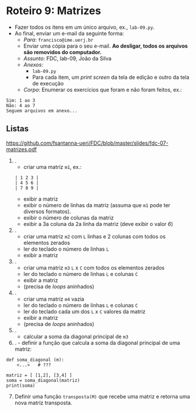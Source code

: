 <meta http-equiv="Content-Type" content="text/html; charset=UTF-8"/></p>        

Roteiro 9: Matrizes
===================

- Fazer todos os itens em um único arquivo, ex., `lab-09.py`.
- Ao final, enviar um e-mail da seguinte forma:
    - *Para*: `francisco@ime.uerj.br`
    - Enviar uma cópia para o seu e-mail.
      **Ao desligar, todos os arquivos são removidos do computador.**
    - *Assunto*: FDC, lab-09, João da Silva
    - *Anexos*:
        - `lab-09.py`
        - Para cada item, um *print screen* da tela de edição e outro da tela de execução
    - *Corpo*: Enumerar os exercícios que foram e não foram feitos, ex.:

```
Sim: 1 ao 3
Não: 4 ao 7
Seguem arquivos em anexo...
```

Listas
------

<https://github.com/fsantanna-uerj/FDC/blob/master/slides/fdc-07-matrizes.pdf>

1. .
    - criar uma matriz `m1`, ex.:
    ```
    | 1 2 3 |
    | 4 5 6 |
    | 7 8 9 |
    ```
    - exibir a matriz
    - exibir o número de linhas da matriz (assuma que `m1` pode ter diversos formatos).
    - exibir o número de colunas da matriz
    - exibir a 3a coluna da 2a linha da matriz (deve exibir o valor *6*)
2. .
    - criar uma matriz `m2` com `L` linhas e 2 colunas com todos os elementos zerados
    - ler do teclado o número de linhas `L`
    - exibir a matriz
3. .
    - criar uma matriz `m3` `L` x `C` com todos os elementos zerados
    - ler do teclado o número de linhas `L` e colunas `C`
    - exibir a matriz
    - (precisa de *loops* aninhados)
4. .
    - criar uma matriz `m4` vazia
    - ler do teclado o número de linhas `L` e colunas `C`
    - ler do teclado cada um dos `L` x `C` valores da matriz
    - exibir a matriz
    - (precisa de *loops* aninhados)
5. .
    - calcular a soma da diagonal principal de `m3`
6.   .
    - definir a função que calcula a soma da diagonal principal de uma matriz:
```
def soma_diagonal (m):
    <...>   # ???

matriz = [ [1,2], [3,4] ]
soma = soma_diagonal(matriz)
print(soma)
```
7. Definir uma função `transposta(M)` que recebe uma matriz e retorna uma nova
   matriz transposta.
